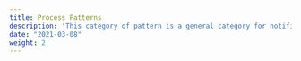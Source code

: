 ```yaml
---
title: Process Patterns
description: 'This category of pattern is a general category for notifications related to processing other notifications.'
date: "2021-03-08"
weight: 2
---
```

